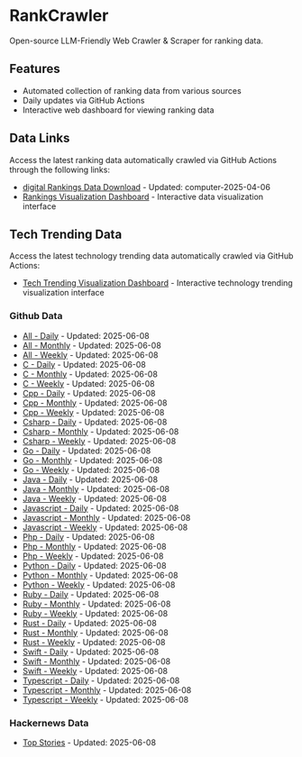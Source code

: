 # RankCrawler

Open-source LLM-Friendly Web Crawler & Scraper for ranking data.

## Features

* Automated collection of ranking data from various sources
* Daily updates via GitHub Actions
* Interactive web dashboard for viewing ranking data


## Data Links

Access the latest ranking data automatically crawled via GitHub Actions through the following links:

* [digital Rankings Data Download](https://github.com/chenjy16/RankCrawler/blob/main/data/1688/digital_computer_2025-04-06.json) - Updated: computer-2025-04-06
* [Rankings Visualization Dashboard](https://chenjy16.github.io/RankCrawler/1688_rankings.html) - Interactive data visualization interface




## Tech Trending Data

Access the latest technology trending data automatically crawled via GitHub Actions:

* [Tech Trending Visualization Dashboard](https://chenjy16.github.io/RankCrawler/tech_trending.html) - Interactive technology trending visualization interface

### Github Data

* [All - Daily](https://github.com/chenjy16/RankCrawler/blob/main/data/github/github_all_daily_2025-06-08.json) - Updated: 2025-06-08
* [All - Monthly](https://github.com/chenjy16/RankCrawler/blob/main/data/github/github_all_monthly_2025-06-08.json) - Updated: 2025-06-08
* [All - Weekly](https://github.com/chenjy16/RankCrawler/blob/main/data/github/github_all_weekly_2025-06-08.json) - Updated: 2025-06-08
* [C - Daily](https://github.com/chenjy16/RankCrawler/blob/main/data/github/github_c_daily_2025-06-08.json) - Updated: 2025-06-08
* [C - Monthly](https://github.com/chenjy16/RankCrawler/blob/main/data/github/github_c_monthly_2025-06-08.json) - Updated: 2025-06-08
* [C - Weekly](https://github.com/chenjy16/RankCrawler/blob/main/data/github/github_c_weekly_2025-06-08.json) - Updated: 2025-06-08
* [Cpp - Daily](https://github.com/chenjy16/RankCrawler/blob/main/data/github/github_cpp_daily_2025-06-08.json) - Updated: 2025-06-08
* [Cpp - Monthly](https://github.com/chenjy16/RankCrawler/blob/main/data/github/github_cpp_monthly_2025-06-08.json) - Updated: 2025-06-08
* [Cpp - Weekly](https://github.com/chenjy16/RankCrawler/blob/main/data/github/github_cpp_weekly_2025-06-08.json) - Updated: 2025-06-08
* [Csharp - Daily](https://github.com/chenjy16/RankCrawler/blob/main/data/github/github_csharp_daily_2025-06-08.json) - Updated: 2025-06-08
* [Csharp - Monthly](https://github.com/chenjy16/RankCrawler/blob/main/data/github/github_csharp_monthly_2025-06-08.json) - Updated: 2025-06-08
* [Csharp - Weekly](https://github.com/chenjy16/RankCrawler/blob/main/data/github/github_csharp_weekly_2025-06-08.json) - Updated: 2025-06-08
* [Go - Daily](https://github.com/chenjy16/RankCrawler/blob/main/data/github/github_go_daily_2025-06-08.json) - Updated: 2025-06-08
* [Go - Monthly](https://github.com/chenjy16/RankCrawler/blob/main/data/github/github_go_monthly_2025-06-08.json) - Updated: 2025-06-08
* [Go - Weekly](https://github.com/chenjy16/RankCrawler/blob/main/data/github/github_go_weekly_2025-06-08.json) - Updated: 2025-06-08
* [Java - Daily](https://github.com/chenjy16/RankCrawler/blob/main/data/github/github_java_daily_2025-06-08.json) - Updated: 2025-06-08
* [Java - Monthly](https://github.com/chenjy16/RankCrawler/blob/main/data/github/github_java_monthly_2025-06-08.json) - Updated: 2025-06-08
* [Java - Weekly](https://github.com/chenjy16/RankCrawler/blob/main/data/github/github_java_weekly_2025-06-08.json) - Updated: 2025-06-08
* [Javascript - Daily](https://github.com/chenjy16/RankCrawler/blob/main/data/github/github_javascript_daily_2025-06-08.json) - Updated: 2025-06-08
* [Javascript - Monthly](https://github.com/chenjy16/RankCrawler/blob/main/data/github/github_javascript_monthly_2025-06-08.json) - Updated: 2025-06-08
* [Javascript - Weekly](https://github.com/chenjy16/RankCrawler/blob/main/data/github/github_javascript_weekly_2025-06-08.json) - Updated: 2025-06-08
* [Php - Daily](https://github.com/chenjy16/RankCrawler/blob/main/data/github/github_php_daily_2025-06-08.json) - Updated: 2025-06-08
* [Php - Monthly](https://github.com/chenjy16/RankCrawler/blob/main/data/github/github_php_monthly_2025-06-08.json) - Updated: 2025-06-08
* [Php - Weekly](https://github.com/chenjy16/RankCrawler/blob/main/data/github/github_php_weekly_2025-06-08.json) - Updated: 2025-06-08
* [Python - Daily](https://github.com/chenjy16/RankCrawler/blob/main/data/github/github_python_daily_2025-06-08.json) - Updated: 2025-06-08
* [Python - Monthly](https://github.com/chenjy16/RankCrawler/blob/main/data/github/github_python_monthly_2025-06-08.json) - Updated: 2025-06-08
* [Python - Weekly](https://github.com/chenjy16/RankCrawler/blob/main/data/github/github_python_weekly_2025-06-08.json) - Updated: 2025-06-08
* [Ruby - Daily](https://github.com/chenjy16/RankCrawler/blob/main/data/github/github_ruby_daily_2025-06-08.json) - Updated: 2025-06-08
* [Ruby - Monthly](https://github.com/chenjy16/RankCrawler/blob/main/data/github/github_ruby_monthly_2025-06-08.json) - Updated: 2025-06-08
* [Ruby - Weekly](https://github.com/chenjy16/RankCrawler/blob/main/data/github/github_ruby_weekly_2025-06-08.json) - Updated: 2025-06-08
* [Rust - Daily](https://github.com/chenjy16/RankCrawler/blob/main/data/github/github_rust_daily_2025-06-08.json) - Updated: 2025-06-08
* [Rust - Monthly](https://github.com/chenjy16/RankCrawler/blob/main/data/github/github_rust_monthly_2025-06-08.json) - Updated: 2025-06-08
* [Rust - Weekly](https://github.com/chenjy16/RankCrawler/blob/main/data/github/github_rust_weekly_2025-06-08.json) - Updated: 2025-06-08
* [Swift - Daily](https://github.com/chenjy16/RankCrawler/blob/main/data/github/github_swift_daily_2025-06-08.json) - Updated: 2025-06-08
* [Swift - Monthly](https://github.com/chenjy16/RankCrawler/blob/main/data/github/github_swift_monthly_2025-06-08.json) - Updated: 2025-06-08
* [Swift - Weekly](https://github.com/chenjy16/RankCrawler/blob/main/data/github/github_swift_weekly_2025-06-08.json) - Updated: 2025-06-08
* [Typescript - Daily](https://github.com/chenjy16/RankCrawler/blob/main/data/github/github_typescript_daily_2025-06-08.json) - Updated: 2025-06-08
* [Typescript - Monthly](https://github.com/chenjy16/RankCrawler/blob/main/data/github/github_typescript_monthly_2025-06-08.json) - Updated: 2025-06-08
* [Typescript - Weekly](https://github.com/chenjy16/RankCrawler/blob/main/data/github/github_typescript_weekly_2025-06-08.json) - Updated: 2025-06-08

### Hackernews Data

* [Top Stories](https://github.com/chenjy16/RankCrawler/blob/main/data/hackernews/hackernews_top_2025-06-08.json) - Updated: 2025-06-08



